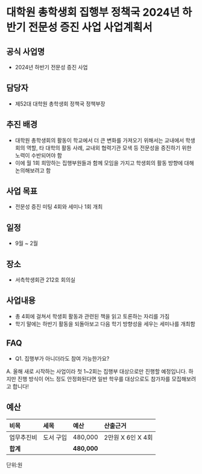 대학원 총학생회 집행부 정책국 2024년 하반기 전문성 증진 사업 사업계획서
===

## 공식 사업명
- 2024년 하반기 전문성 증진 사업

## 담당자
- 제52대 대학원 총학생회 정책국 정책부장

## 추진 배경
- 대학원 총학생회의 활동이 학교에서 더 큰 변화를 가져오기 위해서는 교내에서 학생회의 역할, 타 대학의 활동 사례, 교내외 협력기관 모색 등 전문성을 증진하기 위한 노력이 수반되어야 함
- 이에 월 1회 희망하는 집행부원들과 함께 모임을 가지고 학생회의 활동 방향에 대해 논의해보려고 함

## 사업 목표
- 전문성 증진 미팅 4회와 세미나 1회 개최

## 일정
- 9월 ~ 2월

## 장소
- 서측학생회관 212호 회의실

## 사업내용
- 총 4회에 걸쳐서 학생회 활동과 관련된 책을 읽고 토론하는 자리를 가짐
- 학기 말에는 하반기 활동을 되돌아보고 다음 학기 방향성을 세우는 세미나를 개최함

## FAQ 

- Q1. 집행부가 아니더라도 참여 가능한가요?

A. 올해 새로 시작하는 사업이라 첫 1~2회는 집행부 대상으로만 진행할 예정입니다. 하지만 진행 방식이 어느 정도 안정화된다면 일반 학우를 대상으로도 참가자를 모집해보려고 합니다!


## 예산
| 비목       | 세목          | 예산       | 산출근거                 |
|:-----------|:--------------|:-----------|:-------------------------|
| 업무추진비   | 도서 구입 | 480,000  | 2만원 X 6인 X 4회 |
| **합계**       |               | **480,000** |                          |

단위:원
